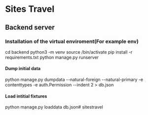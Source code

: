 # Sites Travel


## Backend server
### Installation of the virtual enviroment(For example env)
cd backend
python3 -m venv <venv>
source <venv>/bin/activate
pip install -r requirements.txt
python manage.py runserver


#### Dump initial data
python manage.py dumpdata --natural-foreign --natural-primary -e contenttypes -e auth.Permission --indent 2 > db.json

#### Load intitial fixtures
python manage.py loaddata db.json# sitestravel
